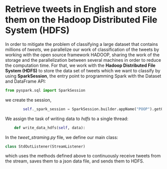 # Retrieve tweets in English and store them on the Hadoop Distributed File System (HDFS)

In order to mitigate the problem of classifying a large dataset that contains millions of _tweets_, we parallelize our work of classification of the tweets by working with the open source framework HADOOP, sharing the work of the storage and the parallelization between several machines in order to reduce the computation time. For that, we work with the __Hadoop Distributed File System (HDFS)__ to store the data set of tweets which we want to classify by using __SparkSession__, the entry point to programming Spark with the Dataset and DataFrame API:

```python
from pyspark.sql import SparkSession
```

we create the session,

```python
        self._spark_session = SparkSession.builder.appName("POOP").getOrCreate()
```

We assign the task of writing data to _hdfs_ to a single thread:

```python
    def write_data_hdfs(self, data):
```

In the _tweet_straming.py_ file, we define our main class:

```python
class StdOutListener(StreamListener)
```

which uses the methods defined above to continuously receive tweets from the stream, saves them to a json data file, and sends them to HDFS.
